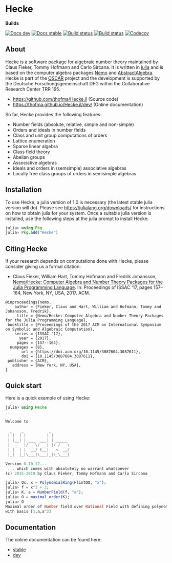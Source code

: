 # Hecke

**Builds**

[![Docs dev](https://img.shields.io/badge/docs-dev-blue.svg)](https://thofma.github.io/Hecke.jl/dev)
[![Docs stable](https://img.shields.io/badge/docs-stable-blue.svg)](https://thofma.github.io/Hecke.jl/stable)
[![Build status](https://github.com/thofma/Hecke.jl/workflows/Run%20long%20tests/badge.svg?branch=master)](https://github.com/thofma/Hecke.jl/actions?query=workflow%3A%22Run-tests%22+branch%3Amaster)
[![Build status](https://ci.appveyor.com/api/projects/status/3qb0ce2h5melsjeb?svg=true)](https://ci.appveyor.com/project/thofma/hecke-jl)
[![Codecov](https://codecov.io/github/thofma/Hecke.jl/coverage.svg?branch=master&token=)](https://codecov.io/gh/thofma/Hecke.jl)

## About

Hecke is a software package for algebraic number theory maintained by Claus Fieker, Tommy Hofmann and Carlo Sircana.
It is written in [julia](https://www.julialang.org) and is based on the computer algebra packages [Nemo](https://www.nemocas.org) and [AbstractAlgebra](https://github.com/Nemocas/AbstractAlgebra.jl).
Hecke is part of the [OSCAR](https://oscar.computeralgebra.de/) project and the development is supported by the Deutsche Forschungsgemeinschaft DFG within the Collaborative Research Center TRR 195.

- <https://github.com/thofma/Hecke.jl> (Source code)
- <https://thofma.github.io/Hecke.jl/dev/> (Online documentation)

So far, Hecke provides the following features:

  - Number fields (absolute, relative, simple and non-simple)
  - Orders and ideals in number fields
  - Class and unit group computations of orders
  - Lattice enumeration
  - Sparse linear algebra
  - Class field theory
  - Abelian groups
  - Associative algebras
  - Ideals and orders in (semsimple) associative algebras
  - Locally free class groups of orders in semisimple algebras

## Installation

To use Hecke, a julia version of 1.0 is necessary (the latest stable julia version will do).
Please see <https://julialang.org/downloads/> for instructions on how to obtain julia for your system.
Once a suitable julia version is installed, use the following steps at the julia prompt to install Hecke:

```julia
julia> using Pkg
julia> Pkg.add("Hecke")
```

## Citing Hecke

If your research depends on computations done with Hecke, please consider giving us a formal citation:

- Claus Fieker, William Hart, Tommy Hofmann and Fredrik Johansson, [Nemo/Hecke: Computer Algebra and Number Theory Packages
  for the Julia Programming Language](https://doi.acm.org/10.1145/3087604.3087611). In: Proceedings of ISSAC '17, pages 157–164, New York, NY, USA, 2017. ACM.

```
@inproceedings{nemo,
    author = {Fieker, Claus and Hart, William and Hofmann, Tommy and Johansson, Fredrik},
     title = {Nemo/Hecke: Computer Algebra and Number Theory Packages for the Julia Programming Language},
 booktitle = {Proceedings of the 2017 ACM on International Symposium on Symbolic and Algebraic Computation},
    series = {ISSAC '17},
      year = {2017},
     pages = {157--164},
  numpages = {8},
       url = {https://doi.acm.org/10.1145/3087604.3087611},
       doi = {10.1145/3087604.3087611},
 publisher = {ACM},
   address = {New York, NY, USA},
}
```

## Quick start

Here is a quick example of using Hecke:

```julia
julia> using Hecke
...

Welcome to

  _    _           _
 | |  | |         | |
 | |__| | ___  ___| | _____
 |  __  |/ _ \/ __| |/ / _ \
 | |  | |  __/ (__|   <  __/
 |_|  |_|\___|\___|_|\_\___|

Version 0.10.12...
 ... which comes with absolutely no warrant whatsoever
(c) 2015-2019 by Claus Fieker, Tommy Hofmann and Carlo Sircana

julia> Qx, x = PolynomialRing(FlintQQ, "x");
julia> f = x^3 + 2;
julia> K, a = NumberField(f, "a");
julia> O = maximal_order(K);
julia> O
Maximal order of Number field over Rational Field with defining polynomial x^3 + 2
with basis [1,a,a^2]
```

## Documentation

The online documentation can be found here:
- [stable](https://thofma.github.io/Hecke.jl/stable/)
- [dev](https://thofma.github.io/Hecke.jl/dev/)

